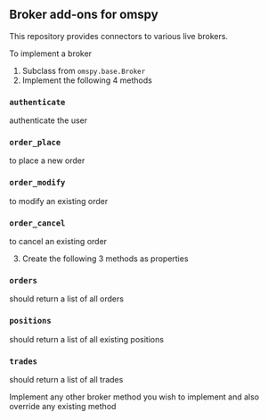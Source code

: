 ## Broker add-ons for omspy


This repository provides connectors to various live brokers.

To implement a broker

1. Subclass from `omspy.base.Broker`
2. Implement the following 4 methods

### `authenticate`
authenticate the user
### `order_place`
to place a new order
### `order_modify`
to modify an existing order
### `order_cancel`
to cancel an existing order

3. Create the following 3 methods as properties
### `orders`
should return a list of all orders
### `positions`
should return a list of all existing positions
### `trades`
should return a list of all trades

Implement any other broker method you wish to implement
and also override any existing method
